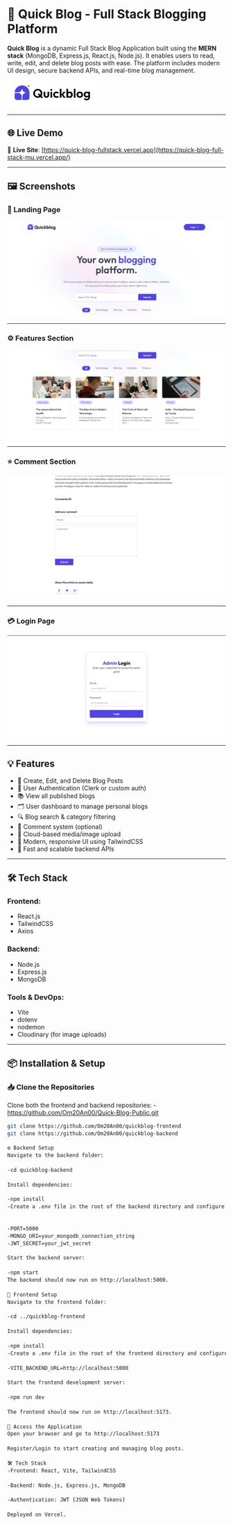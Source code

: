 # 📝 Quick Blog - Full Stack Blogging Platform

**Quick Blog** is a dynamic Full Stack Blog Application built using the **MERN stack** (MongoDB, Express.js, React.js, Node.js). It enables users to read, write, edit, and delete blog posts with ease. The platform includes modern UI design, secure backend APIs, and real-time blog management.

![AI Blog Screenshot](https://raw.githubusercontent.com/Om20An00/Quick-Blog-Public/main/client/src/assets/1.png)


---

## 🌐 Live Demo

🔗 **Live Site**: [https://quick-blog-fullstack.vercel.app](https://quick-blog-full-stack-mu.vercel.app/)

---

## 🖼️ Screenshots

### 🚪 Landing Page  
![AI Blog Screenshot 2](https://raw.githubusercontent.com/Om20An00/Quick-Blog-Public/main/client/src/assets/2.png)


---

### ⚙️ Features Section  
![AI Blog Screenshot 3](https://raw.githubusercontent.com/Om20An00/Quick-Blog-Public/main/client/src/assets/3.png)



---

### ⭐ Comment Section 
![AI Blog Screenshot 4](https://raw.githubusercontent.com/Om20An00/Quick-Blog-Public/main/client/src/assets/4.png)


---

### 💳 Login Page  
![AI Blog Screenshot 5](https://raw.githubusercontent.com/Om20An00/Quick-Blog-Public/main/client/src/assets/5.png)



---

## 💡 Features

- 📝 Create, Edit, and Delete Blog Posts
- 🔐 User Authentication (Clerk or custom auth)
- 📚 View all published blogs
- 🗂️ User dashboard to manage personal blogs
- 🔍 Blog search & category filtering
- 💬 Comment system (optional)
- 📁 Cloud-based media/image upload
- 🎨 Modern, responsive UI using TailwindCSS
- 🚀 Fast and scalable backend APIs

---

## 🛠 Tech Stack

### Frontend:
- React.js  
- TailwindCSS  
- Axios  

### Backend:
- Node.js  
- Express.js  
- MongoDB 

### Tools & DevOps:
- Vite  
- dotenv  
- nodemon  
- Cloudinary (for image uploads)

---

## 📦 Installation & Setup

### 📥 Clone the Repositories
Clone both the frontend and backend repositories:
-https://github.com/Om20An00/Quick-Blog-Public.git

```bash
git clone https://github.com/Om20An00/quickblog-frontend
git clone https://github.com/Om20An00/quickblog-backend

⚙️ Backend Setup
Navigate to the backend folder:

-cd quickblog-backend

Install dependencies:

-npm install
-Create a .env file in the root of the backend directory and configure the following:


-PORT=5000
-MONGO_URI=your_mongodb_connection_string
-JWT_SECRET=your_jwt_secret

Start the backend server:

-npm start
The backend should now run on http://localhost:5000.

🎨 Frontend Setup
Navigate to the frontend folder:

-cd ../quickblog-frontend

Install dependencies:

-npm install
-Create a .env file in the root of the frontend directory and configure the following:

-VITE_BACKEND_URL=http://localhost:5000

Start the frontend development server:

-npm run dev

The frontend should now run on http://localhost:5173.

🚀 Access the Application
Open your browser and go to http://localhost:5173

Register/Login to start creating and managing blog posts.

🛠 Tech Stack
-Frontend: React, Vite, TailwindCSS

-Backend: Node.js, Express.js, MongoDB

-Authentication: JWT (JSON Web Tokens)

Deployed on Vercel.
